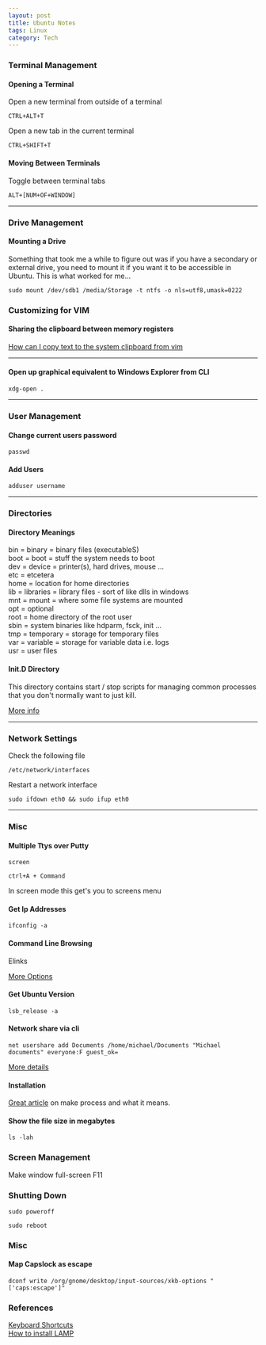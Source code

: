 ```yaml
---
layout: post
title: Ubuntu Notes
tags: Linux
category: Tech
---
```


### Terminal Management

#### Opening a Terminal

Open a new terminal from outside of a terminal

~~~
CTRL+ALT+T  
~~~

Open a new tab in the current terminal

~~~
CTRL+SHIFT+T
~~~

#### Moving Between Terminals

Toggle between terminal tabs

~~~
ALT+[NUM+OF+WINDOW]
~~~

-------------------------------------------------------------------------------------------------------

### Drive Management  

#### Mounting a Drive

Something that took me a while to figure out was if you have a secondary or external drive, you need to mount it if you want it to be accessible in Ubuntu. This is what worked for me...

~~~
sudo mount /dev/sdb1 /media/Storage -t ntfs -o nls=utf8,umask=0222
~~~

### Customizing for VIM

#### Sharing the clipboard between memory registers

[How can I copy text to the system clipboard from vim](http://vi.stackexchange.com/questions/84/how-can-i-copy-text-to-the-system-clipboard-from-vim)  


-------------------------------------------------------------------------------------------------------

#### Open up graphical equivalent to Windows Explorer from CLI ####

~~~
xdg-open .
~~~

-------------------------------------------------------------------------------------------------------

### User Management ###

#### Change current users password

~~~
passwd
~~~

#### Add Users

~~~
adduser username
~~~

-------------------------------------------------------------------------------------------------------

### Directories 

#### Directory Meanings

bin = binary = binary files (executableS)  
boot = boot = stuff the system needs to boot  
dev = device = printer(s), hard drives, mouse ...  
etc = etcetera  
home = location for home directories  
lib = libraries = library files - sort of like dlls in windows  
mnt = mount = where some file systems are mounted  
opt = optional  
root = home directory of the root user  
sbin = system binaries like hdparm, fsck, init ...  
tmp = temporary = storage for temporary files  
var = variable = storage for variable data i.e. logs  
usr = user files  

#### Init.D Directory

This directory contains start / stop scripts for managing common processes that you don't normally want to just kill.

[More info](http://www.ghacks.net/2009/04/04/get-to-know-linux-the-etcinitd-directory/)

-------------------------------------------------------------------------------------------------------

### Network Settings ###

Check the following file

~~~
/etc/network/interfaces 
~~~

Restart a network interface

~~~
sudo ifdown eth0 && sudo ifup eth0
~~~

-------------------------------------------------------------------------------------------------------

### Misc ###

#### Multiple Ttys over Putty ####

~~~
screen
~~~

~~~
ctrl+A + Command
~~~
In screen mode this get's you to screens menu

#### Get Ip Addresses ####

~~~
ifconfig -a
~~~

#### Command Line Browsing ####

Elinks

[More Options](http://askubuntu.com/questions/29540/browsing-the-internet-from-the-command-line)

#### Get Ubuntu Version ####

~~~
lsb_release -a
~~~

#### Network share via cli ####

~~~
net usershare add Documents /home/michael/Documents "Michael documents" everyone:F guest_ok=
~~~

[More details](http://www.leewardassociates.com/481-sharing-folders-in-ubuntu-12-04-via-command-line)

#### Installation ####

[Great article](http://www.codecoffee.com/tipsforlinux/articles/27.html) on make process and what it means.

#### Show the file size in megabytes ####

~~~
ls -lah
~~~

### Screen Management

Make window full-screen F11

### Shutting Down

~~~
sudo poweroff
~~~

~~~
sudo reboot
~~~

### Misc

#### Map Capslock as escape ####

~~~
dconf write /org/gnome/desktop/input-sources/xkb-options "['caps:escape']"
~~~


### References ###

[Keyboard Shortcuts](https://help.ubuntu.com/community/KeyboardShortcuts)  
[How to install LAMP](https://www.digitalocean.com/community/tutorials/how-to-install-linux-apache-mysql-php-lamp-stack-on-ubuntu)
